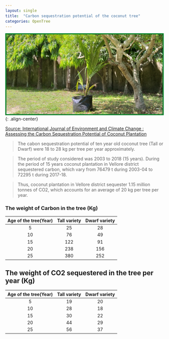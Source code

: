 ```yaml
---
layout: single
title:  "Carbon sequestration potential of the coconut tree"
categories: OpenTree
---
```

![OpenTree Collaboration & Influence](/assets/images/openTree012.png){: .align-center}

[Source: International Journal of Environment and Climate Change : Assessing the Carbon Sequestration Potential of Coconut Plantation](https://journalijecc.com/index.php/IJECC/article/view/30345#:~:text=The%20C%20sequestration%20potential%20of,of%20carbon%20from%20the%20atmosphere.)

> The cabon sequestration potential of ten year old coconut tree (Tall or Dwarf) were 18 to 28 kg per tree per year approximately. 

> The period of study considered was 2003 to 2018 (15 years).
During the period of 15 years coconut plantation
in Vellore district sequestered carbon, which vary
from 76479 t during 2003-04 to 72295 t during
2017-18. 

> Thus, coconut plantation in Vellore
district sequester 1.15 million tonnes of CO2,
which accounts for an average of 20 kg per tree
per year.

### The weight of Carbon in the tree (Kg)

|Age of the tree(Year)|Tall variety|Dwarf variety|
|:---:|:---:|:---:|
|5|25|28|
|10|76|49|
|15|122|91|
|20|238|156|
|25|380|252|

## The weight of CO2 sequestered in the tree per year (Kg)

|Age of the tree(Year)|Tall variety|Dwarf variety|
|:---:|:---:|:---:|
|5|19|20|
|10|28|18|
|15|30|22|
|20|44|29|
|25|56|37|